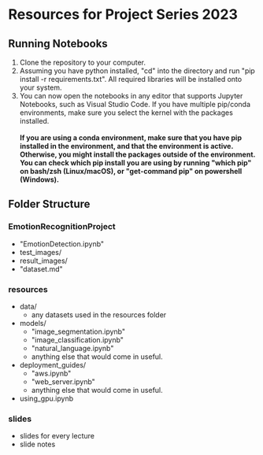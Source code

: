 # Resources for Project Series 2023

## Running Notebooks
1. Clone the repository to your computer.
2. Assuming you have python installed, "cd" into the directory and run "pip install -r requirements.txt". All required libraries will be installed onto your system.
3. You can now open the notebooks in any editor that supports Jupyter Notebooks, such as Visual Studio Code. If you have multiple pip/conda environments, make sure you select the kernel with the packages installed.\
\
**If you are using a conda environment, make sure that you have pip installed in the environment, and that the environment is active. Otherwise, you might install the packages outside of the environment. You can check which pip install you are using by running "which pip" on bash/zsh (Linux/macOS), or "get-command pip" on powershell (Windows).**

## Folder Structure
### EmotionRecognitionProject
- "EmotionDetection.ipynb"
- test_images/
- result_images/
- "dataset.md"
### resources
- data/
    - any datasets used in the resources folder
- models/
    - "image_segmentation.ipynb"
    - "image_classification.ipynb"
    - "natural_language.ipynb"
    - anything else that would come in useful.
- deployment_guides/
    - "aws.ipynb"
    - "web_server.ipynb"
    - anything else that would come in useful.
- using_gpu.ipynb
### slides
- slides for every lecture
- slide notes
